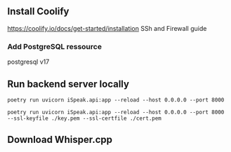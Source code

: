 ## Install Coolify

https://coolify.io/docs/get-started/installation
SSh and Firewall guide

### Add PostgreSQL ressource

postgresql v17

## Run backend server locally

```
poetry run uvicorn iSpeak.api:app --reload --host 0.0.0.0 --port 8000

poetry run uvicorn iSpeak.api:app --reload --host 0.0.0.0 --port 8000 --ssl-keyfile ./key.pem --ssl-certfile ./cert.pem
```

## Download Whisper.cpp
